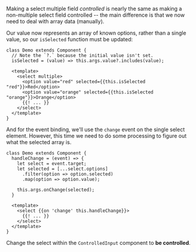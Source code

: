Making a select multiple field _controlled_ is nearly the same as making a non-multiple select field controlled -- the main difference is that we now need to deal with array data (manually).

Our value now represents an array of known options, rather than a single value, so our `isSelected` function must be updated:
```gjs
class Demo extends Component {
  // Note the `?.` because the initial value isn't set.
  isSelected = (value) => this.args.value?.includes(value);

  <template>
    <select multiple>
      <option value="red" selected={{this.isSelected "red"}}>Red</option>
      <option value="orange" selected={{this.isSelected "orange"}}>Orange</option>
      {{! ... }}
    </select>
  </template>
}
```

And for the event binding, we'll use the `change` event on the single select element. However, this time we need to do some processing to figure out what the selected array is.
```gjs
class Demo extends Component {
  handleChange = (event) => {
    let select = event.target;
    let selected = [...select.options]
      .filter(option => option.selected)
      .map(option => option.value);

    this.args.onChange(selected);
  }

  <template>
    <select {{on 'change' this.handleChange}}>
      {{! ... }}
    </select>
  </template>
}
```

<p class="call-to-play">
  Change the select within the <code>ControlledInput</code> component 
  to <strong>be controlled</strong>.
</p>


